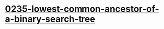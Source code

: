 # [0235-lowest-common-ancestor-of-a-binary-search-tree](https://leetcode.com/problems/lowest-common-ancestor-of-a-binary-search-tree)